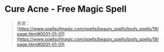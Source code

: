 <!--yml

category: 未分类

date: 2024-06-12 18:32:45

-->

# Cure Acne - Free Magic Spell

> 来源：[https://www.spellsofmagic.com/spells/beauty_spells/body_spells/19/page.html#0001-01-01](https://www.spellsofmagic.com/spells/beauty_spells/body_spells/19/page.html#0001-01-01)
